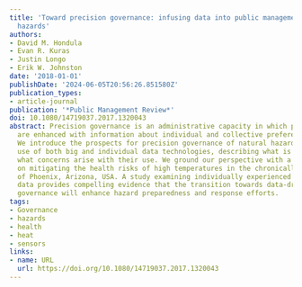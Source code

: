 ```yaml
---
title: 'Toward precision governance: infusing data into public management of environmental
  hazards'
authors:
- David M. Hondula
- Evan R. Kuras
- Justin Longo
- Erik W. Johnston
date: '2018-01-01'
publishDate: '2024-06-05T20:56:26.851580Z'
publication_types:
- article-journal
publication: '*Public Management Review*'
doi: 10.1080/14719037.2017.1320043
abstract: Precision governance is an administrative capacity in which policy decisions
  are enhanced with information about individual and collective preferences and contexts.
  We introduce the prospects for precision governance of natural hazards through the
  use of both big and individual data technologies, describing what is enabled and
  what concerns arise with their use. We ground our perspective with a topical focus
  on mitigating the health risks of high temperatures in the chronically hot setting
  of Phoenix, Arizona, USA. A study examining individually experienced temperature
  data provides compelling evidence that the transition towards data-driven precision
  governance will enhance hazard preparedness and response efforts.
tags:
- Governance
- hazards
- health
- heat
- sensors
links:
- name: URL
  url: https://doi.org/10.1080/14719037.2017.1320043
---
```

